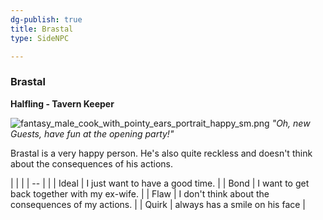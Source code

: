 ```yaml
---
dg-publish: true
title: Brastal
type: SideNPC

---
```






### Brastal

**Halfling - Tavern Keeper**

![fantasy_male_cook_with_pointy_ears_portrait_happy_sm.png](/img/user/Pictures/fantasy_male_cook_with_pointy_ears_portrait_happy_sm.png)
_"Oh, new Guests, have fun at the opening party!"_

Brastal is a very happy person. He's also quite reckless and doesn't think about the consequences of his actions.

|       |                                                     |
| -- |  |
| Ideal | I just want to have a good time.                    |
| Bond  | I want to get back together with my ex-wife.        |
| Flaw  | I don't think about the consequences of my actions. |
| Quirk | always has a smile on his face                      |